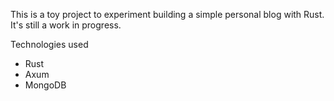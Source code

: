This is a toy project to experiment building a simple personal blog with Rust.
It's still a work in progress.

Technologies used
- Rust
- Axum
- MongoDB

